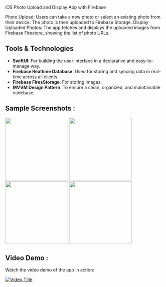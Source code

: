 iOS Photo Upload and Display App with Firebase

Photo Upload: Users can take a new photo or select an existing photo from their device. The photo is then uploaded to Firebase Storage.
Display Uploaded Photos: The app fetches and displays the uploaded images from Firebase Firestore, showing the list of photo URLs.

## Tools & Technologies

- **SwiftUI**: For building the user interface in a declarative and easy-to-manage way.
- **Firebase Realtime Database**: Used for storing and syncing data in real-time across all clients.
- **Firebase FiresStorage**: For storing images.
- **MVVM Design Pattern**: To ensure a clean, organized, and maintainable codebase.

## Sample Screenshots :

<img src="https://github.com/user-attachments/assets/f7c12fe0-dc31-4a9b-ba55-dc28df8bd201" width="200">
<img src="https://github.com/user-attachments/assets/c160d037-eff2-410e-9d0a-35622c886227" width="200">
<img src="https://github.com/user-attachments/assets/1f17e781-2e46-4d50-90cf-3891107ed1e6" width="200">
<img src="https://github.com/user-attachments/assets/dd1f4a01-8677-4379-9a88-b219a4680bd5" width="200">

## Video Demo :

Watch the video demo of the app in action:

[![Video Title](https://github.com/user-attachments/assets/7c19e761-9686-4b67-bc73-6a7f99942cc9)](https://github.com/user-attachments/assets/7c19e761-9686-4b67-bc73-6a7f99942cc9)

